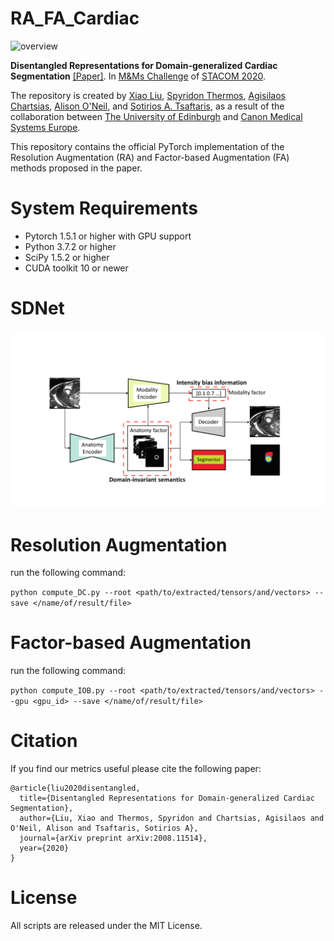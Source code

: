 # RA_FA_Cardiac

![overview](./assets/images/overview.png)

**Disentangled Representations for Domain-generalized Cardiac Segmentation** [[Paper]](https://arxiv.org/abs/2008.11514). In [M&Ms Challenge](https://www.ub.edu/mnms/) of [STACOM 2020](http://stacom2020.cardiacatlas.org/).

The repository is created by [Xiao Liu](https://github.com/xxxliu95), [Spyridon Thermos](https://github.com/spthermo), [Agisilaos Chartsias](https://github.com/agis85), [Alison O'Neil](https://www.eng.ed.ac.uk/about/people/dr-alison-oneil), and [Sotirios A. Tsaftaris](https://www.eng.ed.ac.uk/about/people/dr-sotirios-tsaftaris), as a result of the collaboration between [The University of Edinburgh](https://www.eng.ed.ac.uk/) and [Canon Medical Systems Europe](https://eu.medical.canon/). 

This repository contains the official PyTorch implementation of the Resolution Augmentation (RA) and Factor-based Augmentation (FA) methods proposed in the paper.

# System Requirements
* Pytorch 1.5.1 or higher with GPU support
* Python 3.7.2 or higher
* SciPy 1.5.2 or higher
* CUDA toolkit 10 or newer

# SDNet

![SDNet](./images/sdnet.jpg)

# Resolution Augmentation

run the following command:

```python compute_DC.py --root <path/to/extracted/tensors/and/vectors> --save </name/of/result/file>```

# Factor-based Augmentation

run the following command:

```python compute_IOB.py --root <path/to/extracted/tensors/and/vectors> --gpu <gpu_id> --save </name/of/result/file> ```

# Citation
If you find our metrics useful please cite the following paper:
```
@article{liu2020disentangled,
  title={Disentangled Representations for Domain-generalized Cardiac Segmentation},
  author={Liu, Xiao and Thermos, Spyridon and Chartsias, Agisilaos and O'Neil, Alison and Tsaftaris, Sotirios A},
  journal={arXiv preprint arXiv:2008.11514},
  year={2020}
}
```

# License
All scripts are released under the MIT License.
